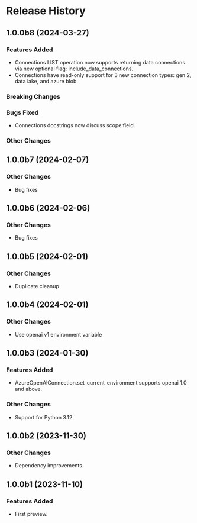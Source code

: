 # Release History

## 1.0.0b8 (2024-03-27)

### Features Added
- Connections LIST operation now supports returning data connections via new optional flag: include_data_connections.
- Connections have read-only support for 3 new connection types: gen 2, data lake, and azure blob.

### Breaking Changes

### Bugs Fixed
- Connections docstrings now discuss scope field.

### Other Changes

## 1.0.0b7 (2024-02-07)

### Other Changes

- Bug fixes

## 1.0.0b6 (2024-02-06)

### Other Changes

- Bug fixes

## 1.0.0b5 (2024-02-01)

### Other Changes

- Duplicate cleanup

## 1.0.0b4 (2024-02-01)

### Other Changes

- Use openai v1 environment variable

## 1.0.0b3 (2024-01-30)

### Features Added

- AzureOpenAIConnection.set_current_environment supports openai 1.0 and above.

### Other Changes

- Support for Python 3.12

## 1.0.0b2 (2023-11-30)

### Other Changes

- Dependency improvements.

## 1.0.0b1 (2023-11-10)

### Features Added

- First preview.
